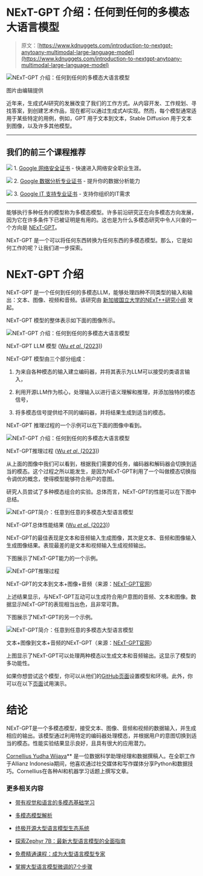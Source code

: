 # NExT-GPT 介绍：任何到任何的多模态大语言模型

> 原文：[https://www.kdnuggets.com/introduction-to-nextgpt-anytoany-multimodal-large-language-model](https://www.kdnuggets.com/introduction-to-nextgpt-anytoany-multimodal-large-language-model)

![NExT-GPT 介绍：任何到任何的多模态大语言模型](../Images/759e062253b4a9e3c294ac44bcd62830.png)

图片由编辑提供

近年来，生成式AI研究的发展改变了我们的工作方式。从内容开发、工作规划、寻找答案，到创建艺术作品，现在都可以通过生成式AI实现。然而，每个模型通常适用于某些特定的用例，例如，GPT 用于文本到文本，Stable Diffusion 用于文本到图像，以及许多其他模型。

* * *

## 我们的前三个课程推荐

![](../Images/0244c01ba9267c002ef39d4907e0b8fb.png) 1\. [Google 网络安全证书](https://www.kdnuggets.com/google-cybersecurity) - 快速进入网络安全职业生涯。

![](../Images/e225c49c3c91745821c8c0368bf04711.png) 2\. [Google 数据分析专业证书](https://www.kdnuggets.com/google-data-analytics) - 提升你的数据分析能力

![](../Images/0244c01ba9267c002ef39d4907e0b8fb.png) 3\. [Google IT 支持专业证书](https://www.kdnuggets.com/google-itsupport) - 支持你组织的IT需求

* * *

能够执行多种任务的模型称为多模态模型。许多前沿研究正在向多模态方向发展，因为它在许多条件下已被证明是有用的。这也是为什么多模态研究中令人兴奋的一个方向是 [NExT-GPT](https://arxiv.org/pdf/2309.05519.pdf)。

NExT-GPT 是一个可以将任何东西转换为任何东西的多模态模型。那么，它是如何工作的呢？让我们进一步探索。

# NExT-GPT 介绍

NExT-GPT 是一个任何到任何的多模态LLM，能够处理四种不同类型的输入和输出：文本、图像、视频和音频。该研究由 [新加坡国立大学的NExT++研究小组](https://www.nextcenter.org/) 发起。

NExT-GPT 模型的整体表示如下面的图像所示。

![NExT-GPT 介绍：任何到任何的多模态大语言模型](../Images/5f3b1d0fe21edbaefa094c994bb7be0e.png)

NExT-GPT LLM 模型 ([Wu *et al*. (2023)](https://arxiv.org/pdf/2309.05519.pdf))

NExT-GPT 模型由三个部分组成：

1.  为来自各种模态的输入建立编码器，并将其表示为LLM可以接受的类语言输入，

1.  利用开源LLM作为核心，处理输入以进行语义理解和推理，并添加独特的模态信号，

1.  将多模态信号提供给不同的编码器，并将结果生成到适当的模态。

NExT-GPT 推理过程的一个示例可以在下面的图像中看到。

![NExT-GPT 介绍：任何到任何的多模态大语言模型](../Images/36bfc2d94328d91f1f314f6955d82673.png)

NExT-GPT推理过程 ([Wu *et al*. (2023)](https://arxiv.org/pdf/2309.05519.pdf))

从上面的图像中我们可以看到，根据我们需要的任务，编码器和解码器会切换到适当的模态。这个过程之所以能发生，是因为NExT-GPT利用了一个叫做模态切换指令调优的概念，使得模型能够符合用户的意图。

研究人员尝试了多种模态组合的实验。总体而言，NExT-GPT的性能可以在下图中总结。

![NExT-GPT简介：任意到任意的多模态大型语言模型](../Images/ddbf67c258e36190111962e38b0edf0c.png)

NExT-GPT总体性能结果 ([Wu *et al*. (2023)](https://arxiv.org/pdf/2309.05519.pdf))

NExT-GPT的最佳表现是文本和音频输入生成图像，其次是文本、音频和图像输入生成图像结果。表现最差的是文本和视频输入生成视频输出。

下图展示了NExT-GPT能力的一个示例。

![NExT-GPT推理过程](../Images/635190c69b67ec01e1b628ac9c1d7d4b.png)

NExT-GPT的文本到文本+图像+音频（来源：[NExT-GPT官网](https://next-gpt.github.io/)）

上述结果显示，与NExT-GPT互动可以生成符合用户意图的音频、文本和图像。数据显示NExT-GPT的表现相当出色，且非常可靠。

下图展示了NExT-GPT的另一个示例。

![NExT-GPT简介：任意到任意的多模态大型语言模型](../Images/4b238e3be3fc5a3039d9c824af04e7a2.png)

文本+图像到文本+音频的NExT-GPT（来源：[NExT-GPT官网](https://next-gpt.github.io/)）

上图显示了NExT-GPT可以处理两种模态以生成文本和音频输出。这显示了模型的多功能性。

如果你想尝试这个模型，你可以从他们的[GitHub页面](https://github.com/NExT-GPT/NExT-GPT)设置模型和环境。此外，你可以在以下[页面](https://4c5b3bd137f4eec297.gradio.live/)试用演示。

# 结论

NExT-GPT是一个多模态模型，接受文本、图像、音频和视频的数据输入，并生成相应的输出。该模型通过利用特定的编码器处理模态，并根据用户的意图切换到适当的模态。性能实验结果显示良好，且具有很大的应用潜力。

**[](https://www.linkedin.com/in/cornellius-yudha-wijaya/)**[Cornellius Yudha Wijaya](https://www.linkedin.com/in/cornellius-yudha-wijaya/)** 是一位数据科学助理经理和数据撰稿人。在全职工作于Allianz Indonesia期间，他喜欢通过社交媒体和写作媒体分享Python和数据技巧。Cornellius在各种AI和机器学习话题上撰写文章。

### 更多相关内容

+   [带有视觉和语言的多模态基础学习](https://www.kdnuggets.com/2022/11/multimodal-grounded-learning-vision-language.html)

+   [多模态模型解析](https://www.kdnuggets.com/2023/03/multimodal-models-explained.html)

+   [终极开源大型语言模型生态系统](https://www.kdnuggets.com/2023/05/ultimate-opensource-large-language-model-ecosystem.html)

+   [探索Zephyr 7B：最新大型语言模型的全面指南](https://www.kdnuggets.com/exploring-the-zephyr-7b-a-comprehensive-guide-to-the-latest-large-language-model)

+   [免费精通课程：成为大型语言模型专家](https://www.kdnuggets.com/ree-mastery-course-become-a-large-language-model-expert)

+   [掌握大型语言模型微调的7个步骤](https://www.kdnuggets.com/7-steps-to-mastering-large-language-model-fine-tuning)
